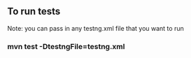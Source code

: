 

## To run tests

Note: you can pass in any testng.xml file that you want to run
### mvn test -DtestngFile=testng.xml



